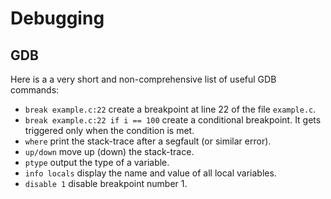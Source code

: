 
# Debugging

## GDB

Here is a a very short and non-comprehensive list of useful GDB commands:

* `break example.c:22` create a breakpoint at line 22 of the file `example.c`.
* `break example.c:22 if i == 100` create a conditional breakpoint. It gets triggered only when the condition is met.
* `where` print the stack-trace after a segfault (or similar error).
* `up/down` move up (down) the stack-trace.
* `ptype` output the type of a variable.
* `info locals` display the name and value of all local variables.
* `disable 1` disable breakpoint number 1.
